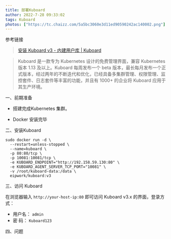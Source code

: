 ```yaml
---
title: 部署Kuboard
author: 2022-7-28 09:33:02
tags: Kuboard
photos: ["https://tc.chaizz.com/5a5bc3060e3d11ed90590242ac140002.png"]
---
```


参考链接

> [安装 Kuboard v3 - 内建用户库 | Kuboard](https://www.kuboard.cn/install/v3/install-built-in.html)

> Kuboard 是一款专为 Kubernetes 设计的免费管理界面，兼容 Kubernetes 版本 1.13 及以上。Kuboard 每周发布一个 beta 版本，最长每月发布一个正式版本，经过两年的不断迭代和优化，已经具备多集群管理、权限管理、监控套件、日志套件等丰富的功能，并且有 1000+ 的企业将 Kuboard 应用于其生产环境。

一、前期准备

- 搭建完成Kubernetes 集群。 

- Docker 安装完毕

二、安装Kuboard

```shell
sudo docker run -d \
  --restart=unless-stopped \
  --name=kuboard \
  -p 80:80/tcp \
  -p 10081:10081/tcp \
  -e KUBOARD_ENDPOINT="http://192.158.59.130:80" \
  -e KUBOARD_AGENT_SERVER_TCP_PORT="10081" \
  -v /root/kuboard-data:/data \
  eipwork/kuboard:v3
```

三、访问 Kuboard

在浏览器输入 `http://your-host-ip:80` 即可访问 Kuboard v3.x 的界面，登录方式：

- 用户名： `admin`
- 密 码： `Kuboard123`

四、问题